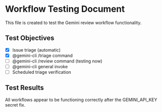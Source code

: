 # Workflow Testing Document

This file is created to test the Gemini review workflow functionality.

## Test Objectives

- [x] Issue triage (automatic)
- [x] @gemini-cli /triage command  
- [ ] @gemini-cli /review command (testing now)
- [ ] @gemini-cli general invoke
- [ ] Scheduled triage verification

## Test Results

All workflows appear to be functioning correctly after the GEMINI_API_KEY secret fix.